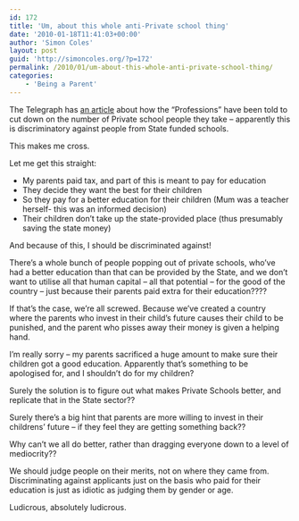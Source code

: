 ```yaml
---
id: 172
title: 'Um, about this whole anti-Private school thing'
date: '2010-01-18T11:41:03+00:00'
author: 'Simon Coles'
layout: post
guid: 'http://simoncoles.org/?p=172'
permalink: /2010/01/um-about-this-whole-anti-private-school-thing/
categories:
    - 'Being a Parent'
---
```


The Telegraph has [an article](http://www.telegraph.co.uk/news/newstopics/politics/7012085/Professions-told-Cut-private-school-recruits.html) about how the “Professions” have been told to cut down on the number of Private school people they take – apparently this is discriminatory against people from State funded schools.

This makes me cross.

Let me get this straight:

- My parents paid tax, and part of this is meant to pay for education
- They decide they want the best for their children
- So they pay for a better education for their children (Mum was a teacher herself- this was an informed decision)
- Their children don’t take up the state-provided place (thus presumably saving the state money)

And because of this, I should be discriminated against!

There’s a whole bunch of people popping out of private schools, who’ve had a better education than that can be provided by the State, and we don’t want to utilise all that human capital – all that potential – for the good of the country – just because their parents paid extra for their education????

If that’s the case, we’re all screwed. Because we’ve created a country where the parents who invest in their child’s future causes their child to be punished, and the parent who pisses away their money is given a helping hand.

I’m really sorry – my parents sacrificed a huge amount to make sure their children got a good education. Apparently that’s something to be apologised for, and I shouldn’t do for my children?

Surely the solution is to figure out what makes Private Schools better, and replicate that in the State sector??

Surely there’s a big hint that parents are more willing to invest in their childrens’ future – if they feel they are getting something back??

Why can’t we all do better, rather than dragging everyone down to a level of mediocrity??

We should judge people on their merits, not on where they came from. Discriminating against applicants just on the basis who paid for their education is just as idiotic as judging them by gender or age.

Ludicrous, absolutely ludicrous.
